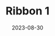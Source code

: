 ---
title: Ribbon 1
subtitle: 
layout: default
modal-id: 10
date: 2023-08-30
img: hanging-lamp-ribbon.png
# vid: IMG_5096.MOV
thumbnail: hanging-lamp-ribbon-thumbnail.png
alt: image-alt
price: Between NAf 55 and NAf 500 depending on size and design
size: Meduim
description: Elevate Your Décor with Elegance. A Hanging Gourd Artwork Adorned with a Graceful Ribbon Pattern, Exquisitely Engraved to Add a Touch of Sophisticated Beauty to Your Space.
tags: hanginglamp
---